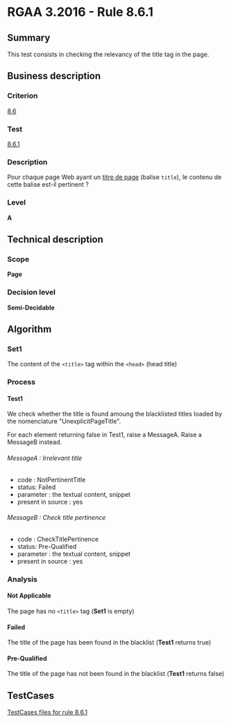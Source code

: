 # RGAA 3.2016 - Rule 8.6.1

## Summary
This test consists in checking the relevancy of the title tag in the page.

## Business description

### Criterion
[8.6](http://references.modernisation.gouv.fr/rgaa-accessibilite/2016/criteres.html#crit-8-6)

### Test
[8.6.1](http://references.modernisation.gouv.fr/rgaa-accessibilite/2016/criteres.html#test-8-6-1)

### Description
<div lang="fr">Pour chaque page Web ayant un <a href="http://references.modernisation.gouv.fr/rgaa-accessibilite/2016/glossaire.html#titrePage">titre de page</a> (balise <code lang="en">title</code>), le contenu de cette balise est-il pertinent&nbsp;?</div>

### Level
**A**

## Technical description

### Scope
**Page**

### Decision level
**Semi-Decidable**

## Algorithm

### Set1

The content of the `<title>` tag within the `<head>` (head title)

### Process

#### Test1

We check whether the title is found amoung the blacklisted titles loaded by the nomenclature "UnexplicitPageTitle". 

For each element returning false in Test1, raise a MessageA. Raise a MessageB instead.

###### MessageA : Irrelevant title

-   code : NotPertinentTitle
-   status: Failed
-   parameter : the textual content, snippet
-   present in source : yes

###### MessageB : Check title pertinence

-   code : CheckTitlePertinence
-   status: Pre-Qualified
-   parameter : the textual content, snippet
-   present in source : yes

### Analysis

####  Not Applicable

The page has no `<title>` tag (**Set1** is empty)

#### Failed

The title of the page has been found in the blacklist (**Test1** returns true)

#### Pre-Qualified

The title of the page has not been found in the blacklist (**Test1** returns false)




##  TestCases

[TestCases files for rule 8.6.1](https://github.com/Asqatasun/Asqatasun/tree/develop/rules/rules-rgaa3.2016/src/test/resources/testcases/rgaa32016/Rgaa32016Rule080601/)


